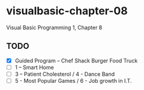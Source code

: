 # visualbasic-chapter-08
Visual Basic Programming 1, Chapter 8

## TODO
- [X] Guided Program – Chef Shack Burger Food Truck
- [ ] 1 – Smart Home 
- [ ] 3 – Patient Cholesterol / 4 - Dance Band
- [ ] 5 - Most Popular Games / 6 - Job growth in I.T.